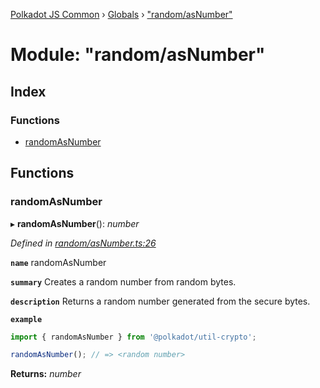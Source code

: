 [Polkadot JS Common](../README.md) › [Globals](../globals.md) › ["random/asNumber"](_random_asnumber_.md)

# Module: "random/asNumber"

## Index

### Functions

* [randomAsNumber](_random_asnumber_.md#randomasnumber)

## Functions

###  randomAsNumber

▸ **randomAsNumber**(): *number*

*Defined in [random/asNumber.ts:26](https://github.com/polkadot-js/common/blob/15c9904c/packages/util-crypto/src/random/asNumber.ts#L26)*

**`name`** randomAsNumber

**`summary`** Creates a random number from random bytes.

**`description`** 
Returns a random number generated from the secure bytes.

**`example`** 
<BR>

```javascript
import { randomAsNumber } from '@polkadot/util-crypto';

randomAsNumber(); // => <random number>
```

**Returns:** *number*
